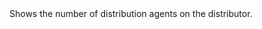 <?xml version="1.0" encoding="utf-8"?>
<!DOCTYPE concept PUBLIC "-//OASIS//DTD DITA Concept//EN" "../dtd/technicalContent/dtd/concept.dtd">
<concept id="Home.btnDistributionAgents" xml:lang="en-us">
<title>Distribution Agents</title>
<shortdesc>Shows the number of distribution agents on the distributor.</shortdesc>
<conbody>
</conbody>
</concept>